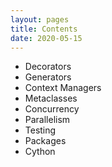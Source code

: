 ```yaml
---
layout: pages
title: Contents
date: 2020-05-15
---
```


- Decorators
- Generators
- Context Managers
- Metaclasses
- Concurrency
- Parallelism
- Testing
- Packages
- Cython
